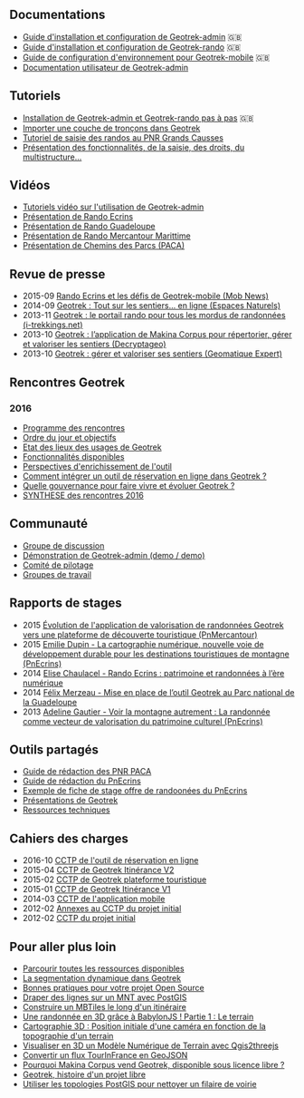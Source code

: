 ## Documentations

- [Guide d'installation et configuration de Geotrek-admin](http://geotrek.readthedocs.io/) 🇬🇧
- [Guide d'installation et configuration de Geotrek-rando](https://github.com/GeotrekCE/Geotrek-rando/blob/master/docs/README.md) 🇬🇧
- [Guide de configuration d'environnement pour Geotrek-mobile](https://github.com/GeotrekCE/Geotrek-mobile/blob/master/README.md) 🇬🇧
- [Documentation utilisateur de Geotrek-admin](http://geotrek.readthedocs.io/en/master/user-manual.html)

## Tutoriels

- [Installation de Geotrek-admin et Geotrek-rando pas à pas](http://geotrek.ecrins-parcnational.fr/articles/en/2018-02-geotrek-jamaica.html) 🇬🇧
- [Importer une couche de tronçons dans Geotrek](https://makina-corpus.com/blog/metier/2014/importer-une-couche-de-troncons-dans-geotrek)
- [Tutoriel de saisie des randos au PNR Grands Causses](http://geotrek.ecrins-parcnational.fr/ressources/outils/2016-06-tutoriel-saisie-PNRGC-V8.pdf)
- [Présentation des fonctionnalités, de la saisie, des droits, du multistructure...](http://geotrek.ecrins-parcnational.fr/ressources/outils/2014-04-Geotrek-Fonctionnalites.pdf)

## Vidéos

- [Tutoriels vidéo sur l'utilisation de Geotrek-admin](https://www.youtube.com/playlist?list=PLHLOpkozXefCg3gPfCKdmfNqTxG6TAcVH)
- [Présentation de Rando Ecrins](https://www.youtube.com/watch?v=Jm3anSjly0Y)
- [Présentation de Rando Guadeloupe](https://www.youtube.com/watch?v=Jq7PJ7C3_84)
- [Présentation de Rando Mercantour Marittime](https://www.youtube.com/watch?v=D8jDpvP6U80)
- [Présentation de Chemins des Parcs (PACA)](https://www.youtube.com/watch?v=tNBcXxZTAjA)

## Revue de presse

- 2015-09 [Rando Ecrins et les défis de Geotrek-mobile (Mob News)](http://www.mobnews.fr/rando-ecrins-lapp-qui-vous-amene-en-rando-dans-le-parc-des-ecrins)
- 2014-09 [Geotrek : Tout sur les sentiers... en ligne (Espaces Naturels)](http://www.espaces-naturels.info/geotrek-tout-sur-sentiers-en-ligne)
- 2013-11 [Geotrek : le portail rando pour tous les mordus de randonnées (i-trekkings.net)](http://www.i-trekkings.net/news/index.php?val=2369_geotrek+portail+rando+pour+tous+mordus+randonnees)
- 2013-10 [Geotrek : l’application de Makina Corpus pour répertorier, gérer et valoriser les sentiers (Decryptageo)](http://decryptageo.fr/geotrek-lapplication-de-makina-corpus-pour-repertorier-gerer-et-valoriser-les-sentiers/)
- 2013-10 [Geotrek : gérer et valoriser ses sentiers (Geomatique Expert)](http://geotrek.ecrins-parcnational.fr/ressources/articles/2013-06-GE92-geotrek.pdf)

## Rencontres Geotrek

### 2016

- [Programme des rencontres](http://geotrek.ecrins-parcnational.fr/rencontres/2016/00-Programme-rencontres-utilisateurs-Geotrek-2016.pdf)
- [Ordre du jour et objectifs](http://geotrek.ecrins-parcnational.fr/rencontres/2016/00-ODJ-rencontres-Geotrek.pdf)
- [Etat des lieux des usages de Geotrek](http://geotrek.ecrins-parcnational.fr/rencontres/2016/01-etat-lieux-usages-Geotrek.pdf)
- [Fonctionnalités disponibles](http://geotrek.ecrins-parcnational.fr/rencontres/2016/02-fonctionnalites-disponibles.pdf)
- [Perspectives d'enrichissement de l'outil](http://geotrek.ecrins-parcnational.fr/rencontres/2016/03-evolutions-Geotrek.pdf)
- [Comment intégrer un outil de réservation en ligne dans Geotrek ?](http://geotrek.ecrins-parcnational.fr/rencontres/2016/04-reflexion-reservation-Geotrek.pdf)
- [Quelle gouvernance pour faire vivre et évoluer Geotrek ?](http://geotrek.ecrins-parcnational.fr/rencontres/2016/05-communaute-gouvernance.pdf)
- [SYNTHESE des rencontres 2016](http://geotrek.ecrins-parcnational.fr/rencontres/2016/2016-10-premieres-rencontres-geotrek-Synthese.pdf)

## Communauté

- [Groupe de discussion](https://groups.google.com/forum/#!forum/geotrek-fr)
- [Démonstration de Geotrek-admin (demo / demo)](http://geotrekdemo.ecrins-parcnational.fr/)
- [Comité de pilotage](http://geotrek.ecrins-parcnational.fr/ressources/copil/)
- [Groupes de travail](http://geotrek.ecrins-parcnational.fr/ressources/gt/)

## Rapports de stages

- 2015 [Évolution de l'application de valorisation de randonnées Geotrek vers une plateforme de découverte touristique (PnMercantour)](http://geotrek.ecrins-parcnational.fr/ressources/stages/2015-09-Valentine-Vaudrey-Evolution-Geotrek-PNM.pdf)
- 2015 [Emilie Dupin - La cartographie numérique, nouvelle voie de développement durable pour les destinations touristiques de montagne (PnEcrins)](http://geotrek.ecrins-parcnational.fr/ressources/stages/2015-09-10-Emilie-Dupin-Cartographie-numerique-PNE.pdf)
- 2014 [Elise Chaulacel - Rando Ecrins : patrimoine et randonnées à l’ère numérique](http://geotrek.ecrins-parcnational.fr/ressources/stages/2014-09-10-Elise-Chaulacel-Rando-Ecrins-PNE.pdf)
- 2014 [Félix Merzeau - Mise en place de l’outil Geotrek au Parc national de la Guadeloupe](http://geotrek.ecrins-parcnational.fr/ressources/stages/2014-08-Felix-Merzeau-Geotrek-PNG.pdf)
- 2013 [Adeline Gautier - Voir la montagne autrement : La randonnée comme vecteur de valorisation du patrimoine culturel (PnEcrins)](http://geotrek.ecrins-parcnational.fr/ressources/stages/2013-09-10-Adeline-Gautier-Voir-la-montagne-autrement-PNE.pdf)

## Outils partagés

- [Guide de rédaction des PNR PACA](http://geotrek.ecrins-parcnational.fr/ressources/outils/2016-02-guide-redaction-Chemins-des-Parcs-PNR-PACA-V7.pdf)
- [Guide de rédaction du PnEcrins](http://geotrek.ecrins-parcnational.fr/ressources/outils/2014-consignes-redaction-rando-ecrins-PNE.pdf)
- [Exemple de fiche de stage offre de randoonées du PnEcrins](http://geotrek.ecrins-parcnational.fr/ressources/outils/2013-fiche-stage-offre-rando-PNE.pdf)
- [Présentations de Geotrek](http://geotrek.ecrins-parcnational.fr/ressources/presentations/)
- [Ressources techniques](http://geotrek.ecrins-parcnational.fr/ressources/technique/)

## Cahiers des charges

- 2016-10 [CCTP de l'outil de réservation en ligne](http://geotrek.ecrins-parcnational.fr/ressources/cctp/2016-10-CCTP-outil-reservation-GTE-PNE.pdf)
- 2015-04 [CCTP de Geotrek Itinérance V2](http://geotrek.ecrins-parcnational.fr/ressources/cctp/2015-04-CCTP-plateforme-itinerance-GTE-PNE.pdf)
- 2015-02 [CCTP de Geotrek plateforme touristique](http://geotrek.ecrins-parcnational.fr/ressources/cctp/2015-02-CCTP-plateforme-decouverte-PNC.pdf)
- 2015-01 [CCTP de Geotrek Itinérance V1](http://geotrek.ecrins-parcnational.fr/ressources/cctp/2015-01-CCTP-Geotrek-Itinerance-TSP-CDRP05.pdf)
- 2014-03 [CCTP de l'application mobile](http://geotrek.ecrins-parcnational.fr/ressources/cctp/2014-03-CCTP-appli-mobile-PNE.pdf)
- 2012-02 [Annexes au CCTP du projet initial](http://geotrek.ecrins-parcnational.fr/ressources/cctp/)
- 2012-02 [CCTP du projet initial](http://geotrek.ecrins-parcnational.fr/ressources/cctp/2012-02-CCTP-carto_sentiers-PNE-PNM.pdf)

## Pour aller plus loin

- [Parcourir toutes les ressources disponibles](http://geotrek.ecrins-parcnational.fr/ressources/)
- [La segmentation dynamique dans Geotrek](https://makina-corpus.com/blog/metier/2014/la-segmentation-dynamique)
- [Bonnes pratiques pour votre projet Open Source](https://makina-corpus.com/blog/metier/2014/bonnes-pratiques-pour-votre-projet-open-source)
- [Draper des lignes sur un MNT avec PostGIS](https://makina-corpus.com/blog/metier/2013/draper-des-lignes-sur-un-mnt-avec-postgis)
- [Construire un MBTiles le long d'un itinéraire](https://makina-corpus.com/blog/metier/2014/construire-un-mbtiles-le-long-dun-itineraire)
- [Une randonnée en 3D grâce à BabylonJS ! Partie 1 : Le terrain](https://makina-corpus.com/blog/metier/2014/visualiser-des-chemins-de-randonnee-en-3d-grace-a-babylonjs)
- [Cartographie 3D : Position initiale d'une caméra en fonction de la topographie d'un terrain](https://makina-corpus.com/blog/metier/2014/cartographie-3d-position-initiale-dune-camera-en-fonction-de-la-topographie-dun-terrain)
- [Visualiser en 3D un Modèle Numérique de Terrain avec Qgis2threejs](https://makina-corpus.com/blog/metier/2014/visualiser-en-3d-un-modele-numerique-de-terrain-avec-qgis2threejs-sous-qgis)
- [Convertir un flux TourInFrance en GeoJSON](https://makina-corpus.com/blog/metier/2014/convertir-un-flux-tourinfrance-en-geojson)
- [Pourquoi Makina Corpus vend Geotrek, disponible sous licence libre ?](https://makina-corpus.com/blog/metier/2014/pourquoi-vendons-nous-geotrek-disponible-sous-licence-libre)
- [Geotrek, histoire d'un projet libre](https://makina-corpus.com/blog/metier/2013/geotrek-histoire-dun-projet-libre)
- [Utiliser les topologies PostGIS pour nettoyer un filaire de voirie](https://makina-corpus.com/blog/metier/2013/utiliser-les-topologies-postgis-pour-nettoyer-un-filaire-de-voirie)

<!--
## Présentations



-->
